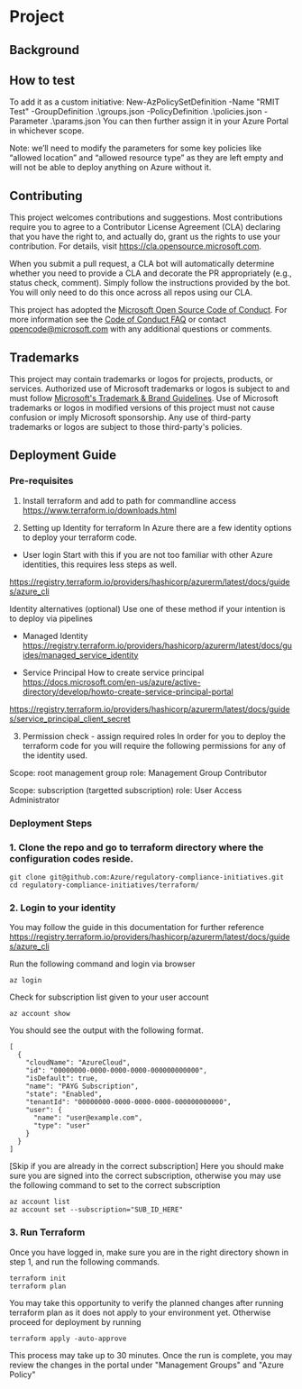 # Project

## Background

## How to test
To add it as a custom initiative:
New-AzPolicySetDefinition -Name "RMIT Test" -GroupDefinition .\groups.json -PolicyDefinition .\policies.json -Parameter .\params.json
You can then further assign it in your Azure Portal in whichever scope.

Note: we’ll need to modify the parameters for some key policies like “allowed location” and “allowed resource type” as they are left empty and will not be able to deploy anything on Azure without it.

## Contributing

This project welcomes contributions and suggestions.  Most contributions require you to agree to a
Contributor License Agreement (CLA) declaring that you have the right to, and actually do, grant us
the rights to use your contribution. For details, visit https://cla.opensource.microsoft.com.

When you submit a pull request, a CLA bot will automatically determine whether you need to provide
a CLA and decorate the PR appropriately (e.g., status check, comment). Simply follow the instructions
provided by the bot. You will only need to do this once across all repos using our CLA.

This project has adopted the [Microsoft Open Source Code of Conduct](https://opensource.microsoft.com/codeofconduct/).
For more information see the [Code of Conduct FAQ](https://opensource.microsoft.com/codeofconduct/faq/) or
contact [opencode@microsoft.com](mailto:opencode@microsoft.com) with any additional questions or comments.

## Trademarks

This project may contain trademarks or logos for projects, products, or services. Authorized use of Microsoft 
trademarks or logos is subject to and must follow 
[Microsoft's Trademark & Brand Guidelines](https://www.microsoft.com/en-us/legal/intellectualproperty/trademarks/usage/general).
Use of Microsoft trademarks or logos in modified versions of this project must not cause confusion or imply Microsoft sponsorship.
Any use of third-party trademarks or logos are subject to those third-party's policies.

## Deployment Guide
### Pre-requisites
1. Install terraform and add to path for commandline access
https://www.terraform.io/downloads.html

2. Setting up Identity for terraform
In Azure there are a few identity options to deploy your terraform code.
- User login
Start with this if you are not too familiar with other Azure identities, this requires less steps as well.

https://registry.terraform.io/providers/hashicorp/azurerm/latest/docs/guides/azure_cli

Identity alternatives (optional)
Use one of these method if your intention is to deploy via pipelines
- Managed Identity
https://registry.terraform.io/providers/hashicorp/azurerm/latest/docs/guides/managed_service_identity

- Service Principal
How to create service principal
https://docs.microsoft.com/en-us/azure/active-directory/develop/howto-create-service-principal-portal

https://registry.terraform.io/providers/hashicorp/azurerm/latest/docs/guides/service_principal_client_secret

3. Permission check - assign required roles
In order for you to deploy the terraform code for you will require the following permissions for any of the identity used.

Scope: root management group
role: Management Group Contributor

Scope: subscription (targetted subscription)
role: User Access Administrator

### Deployment Steps
### 1. Clone the repo and go to terraform directory where the configuration codes reside.
```
git clone git@github.com:Azure/regulatory-compliance-initiatives.git
cd regulatory-compliance-initiatives/terraform/
```

### 2. Login to your identity
You may follow the guide in this documentation for further reference
https://registry.terraform.io/providers/hashicorp/azurerm/latest/docs/guides/azure_cli

Run the following command and login via browser
```
az login
```
Check for subscription list given to your user account
```
az account show
```
You should see the output with the following format.
```
[
  {
    "cloudName": "AzureCloud",
    "id": "00000000-0000-0000-0000-000000000000",
    "isDefault": true,
    "name": "PAYG Subscription",
    "state": "Enabled",
    "tenantId": "00000000-0000-0000-0000-000000000000",
    "user": {
      "name": "user@example.com",
      "type": "user"
    }
  }
]
```
[Skip if you are already in the correct subscription]
Here you should make sure you are signed into the correct subscription, otherwise you may use the following command to set to the correct subscription
```
az account list
az account set --subscription="SUB_ID_HERE"
```

### 3. Run Terraform
Once you have logged in, make sure you are in the right directory shown in step 1, and run the following commands.

```
terraform init
terraform plan
```
You may take this opportunity to verify the planned changes after running terraform plan as it does not apply to your environment yet. Otherwise proceed for deployment by running 
```
terraform apply -auto-approve
```
This process may take up to 30 minutes. Once the run is complete, you may review the changes in the portal under "Management Groups" and "Azure Policy"